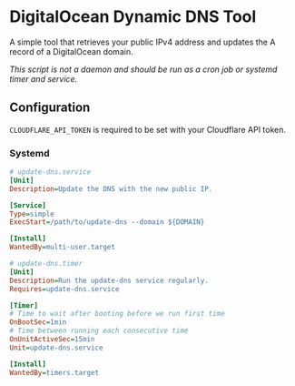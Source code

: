 # DigitalOcean Dynamic DNS Tool

A simple tool that retrieves your public IPv4 address and updates the A record of a DigitalOcean domain.

_This script is not a daemon and should be run as a cron job or systemd timer and service._

## Configuration

`CLOUDFLARE_API_TOKEN` is required to be set with your Cloudflare API token.

### Systemd

```ini
# update-dns.service
[Unit]
Description=Update the DNS with the new public IP.

[Service]
Type=simple
ExecStart=/path/to/update-dns --domain ${DOMAIN}

[Install]
WantedBy=multi-user.target

```

```ini
# update-dns.timer
[Unit]
Description=Run the update-dns service regularly.
Requires=update-dns.service

[Timer]
# Time to wait after booting before we run first time
OnBootSec=1min
# Time between running each consecutive time
OnUnitActiveSec=15min
Unit=update-dns.service

[Install]
WantedBy=timers.target
```
